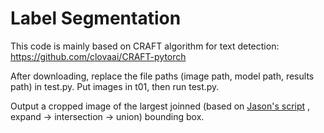 # Label Segmentation 

This code is mainly based on CRAFT algorithm for text detection: https://github.com/clovaai/CRAFT-pytorch

After downloading, replace the file paths (image path, model path, results path) in test.py. Put images in t01, then run test.py. 

Output a cropped image of the largest joinned (based on [Jason's script](https://github.com/mzheng27/Herbarium_Project/blob/main/craft_res_proc.ipynb) , expand -> intersection -> union) bounding box. 
